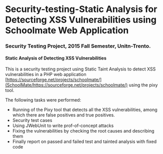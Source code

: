 # Security-testing-Static Analysis for Detecting XSS Vulnerabilities using Schoolmate Web Application
### Security Testing Project, 2015 Fall Semester, Unitn-Trento.
#### Static Analysis of Detecting XSS Vulnerabilities



This is a security testing project using Static Taint Analysis to detect XSS vulnerabilities in a PHP web application [https://sourceforge.net/projects/schoolmate/](SchoolMate/https://sourceforge.net/projects/schoolmate/) using the pixy tool.

The following tasks were performed:
* Running of the Pixy tool that detects all the XSS vulnerabilities, among which there are false positives and true positives.
* Security test cases
* Using JWebUnit to write prof-of-concept attacks
* Fixing the vulnerabilities by checking the root causes and describing them
* Finally report on passed and failed test and tainted analysis with fixed code

